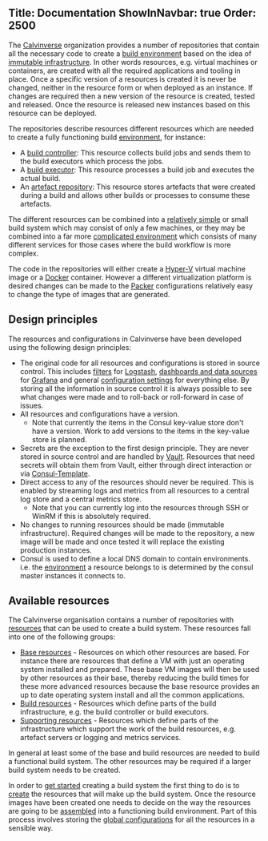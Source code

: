 Title: Documentation
ShowInNavbar: true
Order: 2500
---

The [Calvinverse](https://github.com/Calvinverse) organization provides a number of repositories that
contain all the necessary code to create a [build environment](https://en.wikipedia.org/wiki/Build_automation)
based on the idea of [immutable infrastructure](https://martinfowler.com/bliki/ImmutableServer.html). In
other words resources, e.g. virtual machines or containers, are created with all the required applications
and tooling in place. Once a specific version of a resources is created it is never be changed, neither
in the resource form or when deployed as an instance. If changes are required then a new version of the
resource is created, tested and released. Once the resource is released new instances based on this
resource can be deployed.

The repositories describe resources different resources which are needed to create a fully functioning
build [environment](environments.html), for instance:

- A [build controller](../resources/build-controller.html): This resource collects build jobs
  and sends them to the build executors which process the jobs.
- A [build executor](../resources/build-agent.html): This resource processes a build job and executes
  the actual build.
- An [artefact repository](../resources/artefact-storage.html): This resource stores artefacts that
  were created during a build and allows other builds or processes to consume these artefacts.

The different resources can be combined into a [relatively simple](example-minimal-build-system.html)
or small build system which may consist of only a few machines, or they may be combined into a far
more [complicated environment](example-complete-build-system.html) which consists of many different
services for those cases where the build workflow is more complex.

The code in the repositories will either create a [Hyper-V](https://en.wikipedia.org/wiki/Hyper-V)
virtual machine image or a [Docker](https://www.docker.com/) container. However a different
virtualization platform is desired changes can be made to the [Packer](https://packer.io) configurations
relatively easy to change the type of images that are generated.

## Design principles

The resources and configurations in Calvinverse have been developed using the following design principles:

- The original code for all resources and configurations is stored in source control. This includes
  [filters](https://github.com/Calvinverse/calvinverse.logs.filters) for
  [Logstash](https://github.com/Calvinverse/resource.logs.processor),
  [dashboards and data sources](https://github.com/Calvinverse/calvinverse.metrics.dashboards)
  for [Grafana](https://github.com/Calvinverse/resource.metrics.dashboard)
  and general [configuration settings](https://github.com/Calvinverse/calvinverse.configuration)
  for everything else. By storing all the information in source control it is always possible to see
  what changes were made and to roll-back or roll-forward in case of issues.
- All resources and configurations have a version.
  - Note that currently the items in the Consul key-value store don't have a version. Work to add versions
    to the items in the key-value store is planned.
- Secrets are the exception to the first design principle. They are never stored in source control
  and are handled by [Vault](https://github.com/Calvinverse/resource.secrets).
  Resources that need secrets will obtain them from Vault, either through direct interaction or
  via [Consul-Template](https://github.com/hashicorp/consul-template).
- Direct access to any of the resources should never be required. This is enabled by streaming logs
  and metrics from all resources to a central log store and a central metrics store.
  - Note that you can currently log into the resources through SSH or WinRM if this is absolutely
    required.
- No changes to running resources should be made (immutable infrastructure). Required changes will
  be made to the repository, a new image will be made and once tested it will replace the existing
  production instances.
- Consul is used to define a local DNS domain to contain environments. i.e. the
  [environment](environments.html) a resource belongs to is determined by the consul master instances
  it connects to.

## Available resources

The Calvinverse organisation contains a number of repositories with [resources](../resources) that
can be used to create a build system. These resources fall into one of the following groups:

- [Base resources](../resources/category-base.html) - Resources on which other resources are based.
  For instance there are resources that define a VM with just an operating system installed and
  prepared. These base VM images will then be used by other resources as their base, thereby reducing
  the build times for these more advanced resources because the base resource provides an up to date
  operating system install and all the common applications.
- [Build resources](../resources/category-build.html) - Resources which define parts of the build
  infrastructure, e.g. the build controller or build executors.
- [Supporting resources](../resources/category-support.html) - Resources which define parts of the
  infrastructure which support the work of the build resources, e.g. artefact servers or logging
  and metrics services.

In general at least some of the base and build resources are needed to build a functional
build system. The other resources may be required if a larger build system needs to be
created.

In order to [get started](getting-started.html) creating a build system the first thing to do
is to [create](how-to-build.html) the resources that will make up the build system. Once the
resource images have been created one needs to decide on the way the resources are
going to be [assembled](setup.html) into a functioning build environment. Part of this process
involves storing the [global configurations](configuration.html) for all the resources in a
sensible way.
